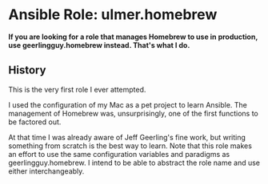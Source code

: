 # Ansible Role: ulmer.homebrew

**If you are looking for a role that manages Homebrew to use in production, use geerlingguy.homebrew instead. That's what I do.**

## History 

This is the very first role I ever attempted. 

I used the configuration of my Mac as a pet project to learn Ansible. The management of Homebrew was, unsurprisingly, one of the first functions to be factored out.

At that time I was already aware of Jeff Geerling's fine work, but writing something from scratch is the best way to learn. Note that this role makes an effort to use the same configuration variables and paradigms as geerlingguy.homebrew. I intend to be able to abstract the role name and use either interchangeably.
